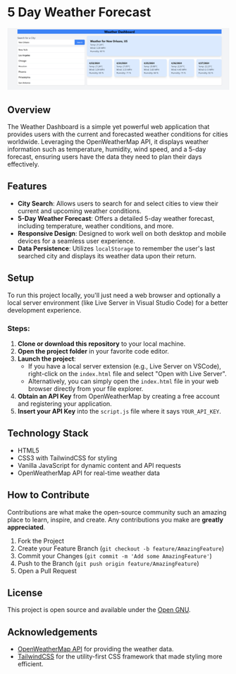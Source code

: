 # 5 Day Weather Forecast

<p>
<img src="./assets/imgs/image.png" alt="5 Day Weather Forecast">
</p>

## Overview
The Weather Dashboard is a simple yet powerful web application that provides users with the current and forecasted weather conditions for cities worldwide. Leveraging the OpenWeatherMap API, it displays weather information such as temperature, humidity, wind speed, and a 5-day forecast, ensuring users have the data they need to plan their days effectively.



## Features
- **City Search**: Allows users to search for and select cities to view their current and upcoming weather conditions.
- **5-Day Weather Forecast**: Offers a detailed 5-day weather forecast, including temperature, weather conditions, and more.
- **Responsive Design**: Designed to work well on both desktop and mobile devices for a seamless user experience.
- **Data Persistence**: Utilizes `localStorage` to remember the user's last searched city and displays its weather data upon their return.

## Setup
To run this project locally, you'll just need a web browser and optionally a local server environment (like Live Server in Visual Studio Code) for a better development experience.

### Steps:
1. **Clone or download this repository** to your local machine.
2. **Open the project folder** in your favorite code editor.
3. **Launch the project**:
   - If you have a local server extension (e.g., Live Server on VSCode), right-click on the `index.html` file and select "Open with Live Server".
   - Alternatively, you can simply open the `index.html` file in your web browser directly from your file explorer.
4. **Obtain an API Key** from OpenWeatherMap by creating a free account and registering your application.
5. **Insert your API Key** into the `script.js` file where it says `YOUR_API_KEY`.

## Technology Stack
- HTML5
- CSS3 with TailwindCSS for styling
- Vanilla JavaScript for dynamic content and API requests
- OpenWeatherMap API for real-time weather data

## How to Contribute
Contributions are what make the open-source community such an amazing place to learn, inspire, and create. Any contributions you make are **greatly appreciated**.

1. Fork the Project
2. Create your Feature Branch (`git checkout -b feature/AmazingFeature`)
3. Commit your Changes (`git commit -m 'Add some AmazingFeature'`)
4. Push to the Branch (`git push origin feature/AmazingFeature`)
5. Open a Pull Request

## License
This project is open source and available under the [Open GNU](LICENSE).

## Acknowledgements
- [OpenWeatherMap API](https://openweathermap.org/api) for providing the weather data.
- [TailwindCSS](https://tailwindcss.com/) for the utility-first CSS framework that made styling more efficient.

